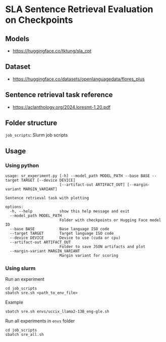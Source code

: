 # SLA Sentence Retrieval Evaluation on Checkpoints

## Models
- https://huggingface.co/tktung/sla_cpt

## Dataset
- https://huggingface.co/datasets/openlanguagedata/flores_plus

## Sentence retrieval task reference

- https://aclanthology.org/2024.loresmt-1.20.pdf

## Folder structure

`job_scripts`: Slurm job scripts


## Usage

### Using python

```
usage: sr_experiment.py [-h] --model_path MODEL_PATH --base BASE --target TARGET [--device DEVICE]
                        [--artifact-out ARTIFACT_OUT] [--margin-variant MARGIN_VARIANT]

Sentence retrieval task with plotting

options:
  -h, --help            show this help message and exit
  --model_path MODEL_PATH
                        Folder with checkpoints or Hugging Face model ID
  --base BASE           Base language ISO code
  --target TARGET       Target language ISO code
  --device DEVICE       Device to use (cuda or cpu)
  --artifact-out ARTIFACT_OUT
                        Folder to save JSON artifacts and plot
  --margin-variant MARGIN_VARIANT
                        Margin variant for scoring
```


### Using slurm

Run an experiment

```
cd job_scripts
sbatch sre.sh <path_to_env_file>
```

Example
```
sbatch sre.sh envs/uccix_llama2-13B_eng-gle.sh
```

Run all experiments in `envs` folder

```
cd job_scripts
sbatch sre_all.sh
```

